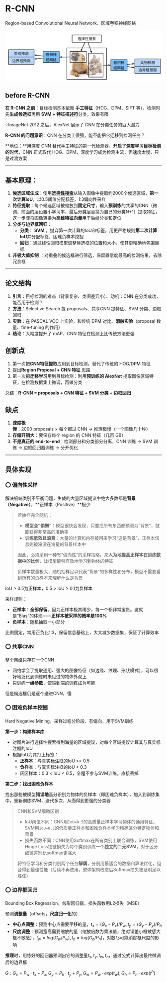 # R-CNN

Region-based Convolutional Neural Network，区域卷积神经网络

![截屏2025-09-20 21.13.56](../assets/%E6%88%AA%E5%B1%8F2025-09-20%2021.13.56.png)

## before R-CNN

**在 R-CNN 之前**：目标检测基本依赖 **手工特征**（HOG、DPM、SIFT 等），检测时先**生成候选框**再用 **SVM + 特征描述符**分类，效果有限

:bulb:ImageNet 2012 之后，AlexNet 展示了 CNN 在分类任务的巨大潜力

**R-CNN 的问题意识**：CNN 在分类上很强，能不能把它迁移到检测任务？

**地位：**用深度 CNN 替代手工特征的第一代检测器，**开启了深度学习目标检测的时代**，CNN 正式取代 HOG、DPM，深度学习成为检测主流，但速度太慢，只是过渡方案



---



## 基本原理：

1. **候选区域生成**：使用[**选择性搜索**](相关知识.md#选择性搜索)从输入图像中提取约2000个候选区域，**第一次计算IoU**，以0.5阈值分配标签，1:3偏向性采样
2. **特征提取**：每个候选区域被缩放到**固定尺寸**，输入**预训练**的共享的CNN（微调，前面的层设置小学习率，最后分类层替换为自己的分类N+1）提取特征，这一步骤将图像转换为**高维特征向量**用于后续分类和定位
3. **分类与边界框回归**：
    - **分类**： **SVM** ，抛弃第一次计算的IoU和标签，用更严格规则**第二次计算IoU**并分配标签，困难负样本挖掘
    - **回归**：通过线性回归模型调整候选框的位置和大小，使其更精确地包围目标
4. **非极大值抑制** ：对重叠的候选框进行筛选，保留置信度最高的检测结果，去除冗余框



---



## 论文结构

1. **引言**：目标检测的难点（背景复杂、类间差异小）、动机：CNN 在分类成功，能否用于检测？
2. **方法**：Selective Search 提 proposals、共享CNN 提特征、SVM 分类、边框回归
3. **实验**：在 PASCAL VOC 上实验，和传统 DPM 对比、**消融实验**（proposal 数量、fine-tuning 的作用）
4. **结论**：大幅度提升了 mAP、CNN 特征在检测上比传统方法更强

## 创新点

1. 第一次把**CNN特征提取**应用到目标检测，替代了传统的 HOG/DPM 特征
2. 提出**Region Proposal + CNN 特征** 思路
3. 第一次把**迁移学习**用到目标检测：利用**预训练的 AlexNet** 提取图像区域特征，在检测数据集上微调，再做分类

总结：**R-CNN = proposals + CNN 特征 + SVM 分类 + 边框回归**

## 缺点

1. **速度极慢**：2000 proposals × 每个都过 CNN → 推理极慢（一个图像几十秒）
2. **存储开销大**：要保存每个 region 的 CNN 特征（几百 GB）
3. **不是真正的 end-to-end**：检测部分和分类部分分离，CNN 训练 → SVM 训练 → 边框回归器训练 → 分开优化



---



## 具体实现

### :o: 偏向性采样

解决极端类别不平衡问题，生成的大量区域提议中绝大多数都是**背景（Negative）**，**正样本（Positive）**极少

> 若抽样完全随机：
>
> - **模型会“偷懒”**：模型很快会发现，只要把所有东西都预测为“背景”，就能获得非常高的准确率
> - **训练低效且浪费**：大量的计算和内存被用来学习“这是背景”，正样本信息则被淹没在海量的背景样本中
>
> 因此，必须采用一种有“偏向性”的采样策略，来**人为地提高正样本在训练数据中的比例**，让模型能够有效地学习到物体的特征
>
> 负样本数量极大，随机抽样足以代表“背景”的多样性和分布，模型不需要看到所有的负样本来理解什么是背景

IoU > 0.5为正样本，0.5 > IoU > 0.1为负样本

采样规则：

- **正样本**：**全部保留**。因为正样本极其稀少，每一个都非常宝贵。这就是“Bias”的体现——**正样本被采样的概率是100%**
- **负样本**：随机抽取一小部分

比例固定，常用正负比1:3，保留信息基础上，大大减少数据集，保证了计算效率

### :o: 共享CNN

整个网络只存在一个CNN

- 网络学会了提取通用、强大的图像特征（如边缘、纹理、形状模式），可以很好地泛化到训练时未见过的物体外观上
- 只训练**一组参数**，使端到端的训练成为可能

但是候选框仍是逐个送进CNN，慢

### :o: 困难负样本挖掘

Hard Negative Mining，采样过程分阶段、有偏向，用于SVM训练

**第一步：构建样本库**

- 对图片进行选择性搜索得到海量的区域提议，对每个区域提议计算其与真实标注框的IoU
- 根据IoU为其打上标签：
    - **正样本**：与真实标注框的IoU >= 0.5
    - **负样本**：与真实标注框的IoU < 0.3
    - 灰区样本：0.3 < IoU < 0.5，全程不参与SVM训练，直接丢掉

**第二步：找出困难负样本**

找出那些被模型**错误地**高分识别为物体的负样本（即困难负样本），加入到训练集中，重新训练SVM，迭代多次，从而得到更强的分类器

> CNN和SVM细微区别：
>
> - IoU阈值不同：CNN用`IoU=0.5`的高质量正样本学习物体的通用特征，SVM用`IoU=0.3`的低质量正样本和困难负样本学习精确区分特定物体和背景
> - 损失函数不同：CNN使用Softmax在所有类别上联合训练，SVM使用Hinge Loss铰链损失为每个类别训练一个**独立的二元SVM**，对于区分细微差别比softmax更强大
>
> 将特征学习和分类判别两个任务**解耦**，分别用最适合的数据和算法优化，组合得到最佳性能（后续不再使用，整体架构改进后Softmax损失被证明足以胜任）

### :o: 边界框回归

Bounding Box Regression，线形回归器，损失函数用L2损失（MSE）

预测**调整量**（offsets，**尺度归一化**的）

- **中心点调整**：预测中心点需要平移的量，$t_x = (G_x-P_x)/P_w,t_y = (G_y-P_y)/P_h$
- **尺度调整**：预测宽高需要缩放的量（缩放倍数为乘法值，绝对误差小框敏感大框不敏感），$t_w=log(G_w/P_w), t_h=log(G_h/P_h)$，对数尽可能消除框尺度的影响

**推理**时，用练好的回归器预测出它的调整量$t_x,t_y,t_w,t_h$，通过公式计算出最终微调后的边界框

$G:G_x = P_w \cdot t_x + P_x,G_y = P_h \cdot t_y + P_y, G_w = P_w \cdot exp(t_w),G_h=P_h \cdot exp(t^h)$



